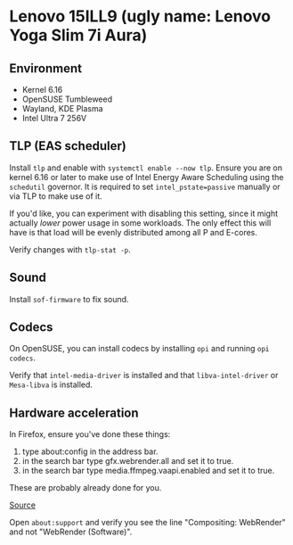 # Lenovo 15ILL9 (ugly name: Lenovo Yoga Slim 7i Aura)

## Environment
* Kernel 6.16
* OpenSUSE Tumbleweed
* Wayland, KDE Plasma
* Intel Ultra 7 256V

## TLP (EAS scheduler)
Install `tlp` and enable with `systemctl enable --now tlp`. Ensure you are on kernel 6.16 or later to make use of Intel Energy Aware Scheduling using the `schedutil` governor. It is required to set `intel_pstate=passive` manually or via TLP to make use of it.

If you'd like, you can experiment with disabling this setting, since it might actually *lower* power usage in some workloads. The only effect this will have is that load will be evenly distributed among all P and E-cores. 

Verify changes with `tlp-stat -p`.

## Sound
Install `sof-firmware` to fix sound.

## Codecs
On OpenSUSE, you can install codecs by installing `opi` and running `opi codecs`.

Verify that `intel-media-driver` is installed and that `libva-intel-driver` or `Mesa-libva` is installed.

## Hardware acceleration

In Firefox, ensure you've done these things:

1. type about:config in the address bar.
2. in the search bar type gfx.webrender.all and set it to true.
3. in the search bar type media.ffmpeg.vaapi.enabled and set it to true.

These are probably already done for you.

[Source](https://www.reddit.com/r/linux/comments/xcikym/tutorial_how_to_enable_hardware_video/)

Open `about:support` and verify you see the line "Compositing: WebRender" and not "WebRender (Software)".

